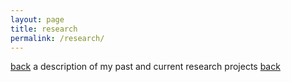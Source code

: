 ```yaml
---
layout: page
title: research
permalink: /research/
---
```

[back](./)
a description of my past and current research projects
[back](./)